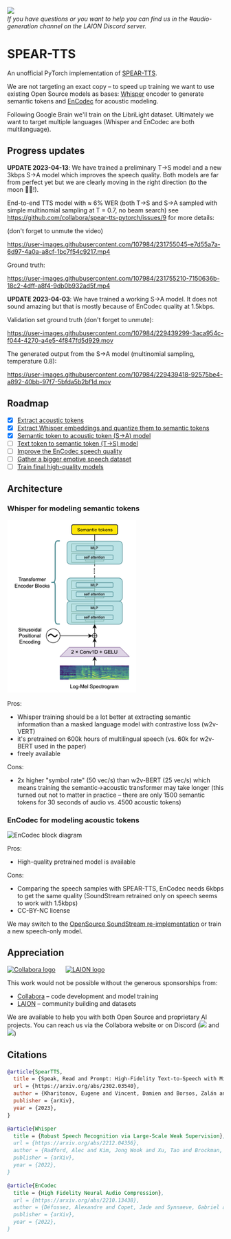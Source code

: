 [![](https://dcbadge.vercel.app/api/server/FANw4rHD5E)](https://discord.gg/FANw4rHD5E)  
*If you have questions or you want to help you can find us in the #audio-generation channel on the LAION Discord server.*

# SPEAR-TTS

An unofficial PyTorch implementation of [SPEAR-TTS](https://google-research.github.io/seanet/speartts/examples/).

We are not targeting an exact copy – to speed up training we want to use existing Open Source models as bases:
[Whisper](https://github.com/openai/whisper) encoder to generate semantic tokens and [EnCodec](https://github.com/facebookresearch/encodec) for acoustic modeling.

Following Google Brain we'll train on the LibriLight dataset. Ultimately
we want to target multiple languages (Whisper and EnCodec are both multilanguage).

## Progress updates

**UPDATE 2023-04-13**: We have trained a preliminary T->S model and a new 3kbps S->A model which improves the speech quality. Both models are far from perfect yet but we are clearly moving in the right direction (to the moon 🚀🌖!).

End-to-end TTS model with ≈ 6% WER (both T->S and S->A sampled with simple multinomial sampling at T = 0.7, no beam search) see https://github.com/collabora/spear-tts-pytorch/issues/9 for more details:

(don't forget to unmute the video)

https://user-images.githubusercontent.com/107984/231755045-e7d55a7a-6d97-4a0a-a8cf-1bc7f54c9217.mp4

Ground truth:

https://user-images.githubusercontent.com/107984/231755210-7150636b-18c2-4dff-a8f4-9db0b932ad5f.mp4

**UPDATE 2023-04-03**: We have trained a working S->A model. It does not sound amazing but that is mostly because of EnCodec quality at 1.5kbps.

Validation set ground truth (don't forget to unmute):

https://user-images.githubusercontent.com/107984/229439299-3aca954c-f044-4270-a4e5-4f847fd5d929.mov

The generated output from the S->A model (multinomial sampling, temperature 0.8):

https://user-images.githubusercontent.com/107984/229439418-92575be4-a892-40bb-97f7-5bfda5b2bf1d.mov

## Roadmap

- [x] [Extract acoustic tokens](https://github.com/collabora/spear-tts-pytorch/issues/2)
- [x] [Extract Whisper embeddings and quantize them to semantic tokens](https://github.com/collabora/spear-tts-pytorch/issues/3)
- [x] [Semantic token to acoustic token (S->A) model](https://github.com/collabora/spear-tts-pytorch/issues/4)
- [ ] [Text token to semantic token (T->S) model](https://github.com/collabora/spear-tts-pytorch/issues/9)
- [ ] [Improve the EnCodec speech quality](https://github.com/collabora/spear-tts-pytorch/issues/10)
- [ ] [Gather a bigger emotive speech dataset](https://github.com/collabora/spear-tts-pytorch/issues/11)
- [ ] [Train final high-quality models](https://github.com/collabora/spear-tts-pytorch/issues/12)

## Architecture

### Whisper for modeling semantic tokens

![Using Whisper for semantic token extraction diagram](whisper-block.png)

Pros:
 
 - Whisper training should be a lot better at extracting semantic information than a masked language model with
   contrastive loss (w2v-VERT)
 - it's pretrained on 600k hours of multilingual speech (vs. 60k for w2v-BERT used in the paper)
 - freely available

Cons:

 - 2x higher "symbol rate" (50 vec/s) than w2v-BERT (25 vec/s) which means training the semantic->acoustic transformer
   may take longer (this turned out not to matter in practice – there are only 1500 semantic tokens for 30 seconds of audio vs. 4500 acoustic tokens)

### EnCodec for modeling acoustic tokens

![EnCodec block diagram](https://github.com/facebookresearch/encodec/raw/main/architecture.png)

Pros:

 - High-quality pretrained model is available

Cons:

 - Comparing the speech samples with SPEAR-TTS, EnCodec needs 6kbps to get the same quality
   (SoundStream retrained only on speech seems to work with 1.5kbps)
 - CC-BY-NC license

We may switch to the [OpenSource SoundStream re-implementation](https://github.com/lucidrains/audiolm-pytorch/blob/main/audiolm_pytorch/soundstream.py) or train a new speech-only model.

## Appreciation

[<img height=80 src="https://user-images.githubusercontent.com/107984/229537027-a6d7462b-0c9c-4fd4-b69e-58e98c3ee63f.png" alt="Collabora logo">](https://www.collabora.com)&nbsp;&nbsp;&nbsp;&nbsp;&nbsp;&nbsp;[<img height=80 src="https://user-images.githubusercontent.com/107984/229535036-c741d775-4a9b-4193-89a0-9ddb89ecd011.png" alt="LAION logo">](https://laion.ai)

This work would not be possible without the generous sponsorships from:

- [Collabora](https://www.collabora.com) – code development and model training
- [LAION](https://laion.ai) – community building and datasets

We are available to help you with both Open Source and proprietary AI projects. You can reach us via the Collabora website or on Discord ([![](https://dcbadge.vercel.app/api/shield/270267134960074762?style=flat)](https://discordapp.com/users/270267134960074762) and [![](https://dcbadge.vercel.app/api/shield/1088938086400016475?style=flat)](https://discordapp.com/users/1088938086400016475))

## Citations

```bibtex
@article{SpearTTS,
  title = {Speak, Read and Prompt: High-Fidelity Text-to-Speech with Minimal Supervision},
  url = {https://arxiv.org/abs/2302.03540},
  author = {Kharitonov, Eugene and Vincent, Damien and Borsos, Zalán and Marinier, Raphaël and Girgin, Sertan and Pietquin, Olivier and Sharifi, Matt and Tagliasacchi, Marco and Zeghidour, Neil},
  publisher = {arXiv},
  year = {2023},
}
```

```bibtex
@article{Whisper
  title = {Robust Speech Recognition via Large-Scale Weak Supervision},
  url = {https://arxiv.org/abs/2212.04356},
  author = {Radford, Alec and Kim, Jong Wook and Xu, Tao and Brockman, Greg and McLeavey, Christine and Sutskever, Ilya},
  publisher = {arXiv},  
  year = {2022},
}
```

```bibtex
@article{EnCodec
  title = {High Fidelity Neural Audio Compression},
  url = {https://arxiv.org/abs/2210.13438},
  author = {Défossez, Alexandre and Copet, Jade and Synnaeve, Gabriel and Adi, Yossi},
  publisher = {arXiv},
  year = {2022},
}
```
